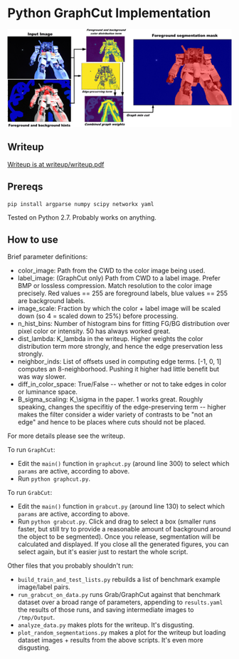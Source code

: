 # Python GraphCut Implementation

![Gundam example](examples/gundam_teaser.png)

## Writeup

[Writeup is at writeup/writeup.pdf](writeup/writeup.pdf)

## Prereqs

```
pip install argparse numpy scipy networkx yaml
```

Tested on Python 2.7. Probably works on anything.

## How to use

Brief parameter definitions:
- color_image: Path from the CWD to the color image being used.
- label_image: (GraphCut only) Path from CWD to a label image. Prefer BMP or lossless compression. Match resolution to the color image precisely. Red values == 255 are foreground labels, blue values == 255 are background labels.
- image_scale: Fraction by which the color + label image will be scaled down (so 4 = scaled down to 25%) before processing.
- n_hist_bins: Number of histogram bins for fitting FG/BG distribution over pixel color or intensity. 50 has always worked great.
- dist_lambda: K_lambda in the writeup. Higher weights the color distribution term more strongly, and hence the edge preservation less strongly.
- neighbor_inds: List of offsets used in computing edge terms. [-1, 0, 1] computes an 8-neighborhood. Pushing it higher had little benefit but was way slower.
- diff_in_color_space: True/False -- whether or not to take edges in color or luminance space.
- B_sigma_scaling: K_\sigma in the paper. 1 works great. Roughly speaking, changes the specifitiy of the edge-preserving term -- higher makes the filter consider a wider variety of contrasts to be "not an edge" and hence to be places where cuts should not be placed.

For more details please see the writeup.

To run `GraphCut`:
- Edit the `main()` function in `graphcut.py` (around line 300) to select which `params` are active, according to above.
- Run `python graphcut.py`.

To run `GrabCut`:
- Edit the `main()` function in `grabcut.py` (around line 130) to select which `params` are active, according to above.
- Run `python grabcut.py`. Click and drag to select a box (smaller runs faster, but still try to provide a reasonable amount of background around the object to be segmented). Once you release, segmentation will be calculated and displayed. If you close all the generated figures, you can select again, but it's easier just to restart the whole script.

Other files that you probably shouldn't run:
- `build_train_and_test_lists.py` rebuilds a list of benchmark example image/label pairs.
- `run_grabcut_on_data.py` runs Grab/GraphCut against that benchmark dataset over a broad range of parameters, appending to `results.yaml` the results of those runs, and saving intermediate images to `/tmp/Output`.
- `analyze_data.py` makes plots for the writeup. It's disgusting.
- `plot_random_segmentations.py` makes a plot for the writeup but loading dataset images + results from the above scripts. It's even more disgusting.
